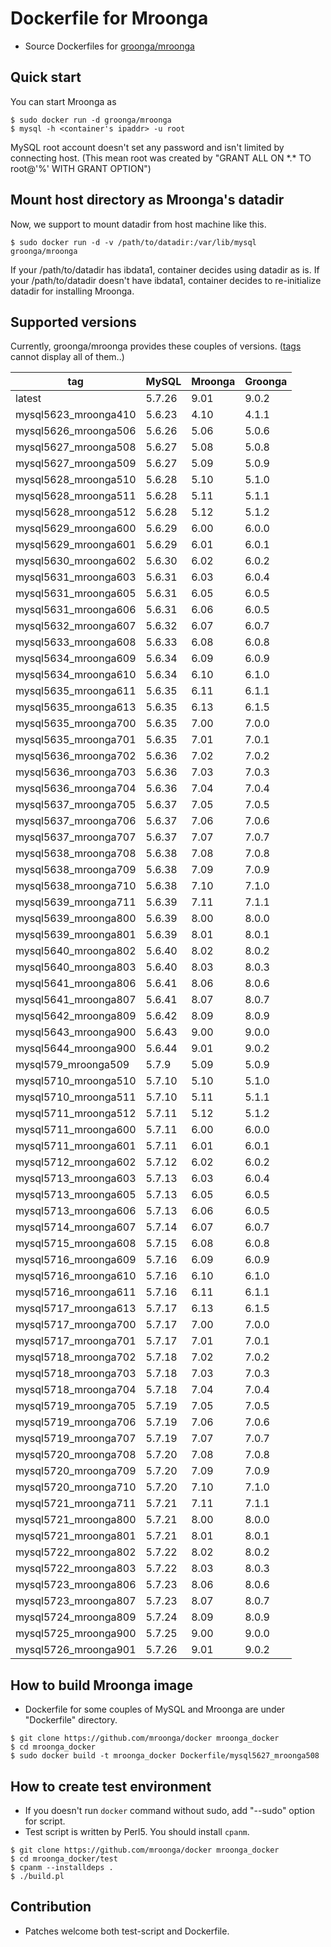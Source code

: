 # Dockerfile for Mroonga

* Source Dockerfiles for [groonga/mroonga](https://hub.docker.com/r/groonga/mroonga/)

## Quick start

You can start Mroonga as
```
$ sudo docker run -d groonga/mroonga
$ mysql -h <container's ipaddr> -u root
```

MySQL root account doesn't set any password and isn't limited by connecting host.
(This mean root was created by "GRANT ALL ON \*.\* TO root@'%' WITH GRANT OPTION")


## Mount host directory as Mroonga's datadir

Now, we support to mount datadir from host machine like this.

```
$ sudo docker run -d -v /path/to/datadir:/var/lib/mysql groonga/mroonga
```

If your /path/to/datadir has ibdata1, container decides using datadir as is.
If your /path/to/datadir doesn't have ibdata1, container decides to re-initialize datadir for installing Mroonga.


## Supported versions

Currently, groonga/mroonga provides these couples of versions.
([tags](https://hub.docker.com/r/groonga/mroonga/tags/) cannot display all of them..)

| tag                  | MySQL  | Mroonga | Groonga |
|----------------------|--------|---------|---------|
| latest               | 5.7.26 | 9.01    | 9.0.2   |
| mysql5623\_mroonga410 | 5.6.23 | 4.10    | 4.1.1   |
| mysql5626\_mroonga506 | 5.6.26 | 5.06    | 5.0.6   |
| mysql5627\_mroonga508 | 5.6.27 | 5.08    | 5.0.8   |
| mysql5627\_mroonga509 | 5.6.27 | 5.09    | 5.0.9   |
| mysql5628\_mroonga510 | 5.6.28 | 5.10    | 5.1.0   |
| mysql5628\_mroonga511 | 5.6.28 | 5.11    | 5.1.1   |
| mysql5628\_mroonga512 | 5.6.28 | 5.12    | 5.1.2   |
| mysql5629\_mroonga600 | 5.6.29 | 6.00    | 6.0.0   |
| mysql5629\_mroonga601 | 5.6.29 | 6.01    | 6.0.1   |
| mysql5630\_mroonga602 | 5.6.30 | 6.02    | 6.0.2   |
| mysql5631\_mroonga603 | 5.6.31 | 6.03    | 6.0.4   |
| mysql5631\_mroonga605 | 5.6.31 | 6.05    | 6.0.5   |
| mysql5631\_mroonga606 | 5.6.31 | 6.06    | 6.0.5   |
| mysql5632\_mroonga607 | 5.6.32 | 6.07    | 6.0.7   |
| mysql5633\_mroonga608 | 5.6.33 | 6.08    | 6.0.8   |
| mysql5634\_mroonga609 | 5.6.34 | 6.09    | 6.0.9   |
| mysql5634\_mroonga610 | 5.6.34 | 6.10    | 6.1.0   |
| mysql5635\_mroonga611 | 5.6.35 | 6.11    | 6.1.1   |
| mysql5635\_mroonga613 | 5.6.35 | 6.13    | 6.1.5   |
| mysql5635\_mroonga700 | 5.6.35 | 7.00    | 7.0.0   |
| mysql5635\_mroonga701 | 5.6.35 | 7.01    | 7.0.1   |
| mysql5636\_mroonga702 | 5.6.36 | 7.02    | 7.0.2   |
| mysql5636\_mroonga703 | 5.6.36 | 7.03    | 7.0.3   |
| mysql5636\_mroonga704 | 5.6.36 | 7.04    | 7.0.4   |
| mysql5637\_mroonga705 | 5.6.37 | 7.05    | 7.0.5   |
| mysql5637\_mroonga706 | 5.6.37 | 7.06    | 7.0.6   |
| mysql5637\_mroonga707 | 5.6.37 | 7.07    | 7.0.7   |
| mysql5638\_mroonga708 | 5.6.38 | 7.08    | 7.0.8   |
| mysql5638\_mroonga709 | 5.6.38 | 7.09    | 7.0.9   |
| mysql5638\_mroonga710 | 5.6.38 | 7.10    | 7.1.0   |
| mysql5639\_mroonga711 | 5.6.39 | 7.11    | 7.1.1   |
| mysql5639\_mroonga800 | 5.6.39 | 8.00    | 8.0.0   |
| mysql5639\_mroonga801 | 5.6.39 | 8.01    | 8.0.1   |
| mysql5640\_mroonga802 | 5.6.40 | 8.02    | 8.0.2   |
| mysql5640\_mroonga803 | 5.6.40 | 8.03    | 8.0.3   |
| mysql5641\_mroonga806 | 5.6.41 | 8.06    | 8.0.6   |
| mysql5641\_mroonga807 | 5.6.41 | 8.07    | 8.0.7   |
| mysql5642\_mroonga809 | 5.6.42 | 8.09    | 8.0.9   |
| mysql5643\_mroonga900 | 5.6.43 | 9.00    | 9.0.0   |
| mysql5644\_mroonga900 | 5.6.44 | 9.01    | 9.0.2   |
| mysql579\_mroonga509  | 5.7.9  | 5.09    | 5.0.9   |
| mysql5710\_mroonga510 | 5.7.10 | 5.10    | 5.1.0   |
| mysql5710\_mroonga511 | 5.7.10 | 5.11    | 5.1.1   |
| mysql5711\_mroonga512 | 5.7.11 | 5.12    | 5.1.2   |
| mysql5711\_mroonga600 | 5.7.11 | 6.00    | 6.0.0   |
| mysql5711\_mroonga601 | 5.7.11 | 6.01    | 6.0.1   |
| mysql5712\_mroonga602 | 5.7.12 | 6.02    | 6.0.2   |
| mysql5713\_mroonga603 | 5.7.13 | 6.03    | 6.0.4   |
| mysql5713\_mroonga605 | 5.7.13 | 6.05    | 6.0.5   |
| mysql5713\_mroonga606 | 5.7.13 | 6.06    | 6.0.5   |
| mysql5714\_mroonga607 | 5.7.14 | 6.07    | 6.0.7   |
| mysql5715\_mroonga608 | 5.7.15 | 6.08    | 6.0.8   |
| mysql5716\_mroonga609 | 5.7.16 | 6.09    | 6.0.9   |
| mysql5716\_mroonga610 | 5.7.16 | 6.10    | 6.1.0   |
| mysql5716\_mroonga611 | 5.7.16 | 6.11    | 6.1.1   |
| mysql5717\_mroonga613 | 5.7.17 | 6.13    | 6.1.5   |
| mysql5717\_mroonga700 | 5.7.17 | 7.00    | 7.0.0   |
| mysql5717\_mroonga701 | 5.7.17 | 7.01    | 7.0.1   |
| mysql5718\_mroonga702 | 5.7.18 | 7.02    | 7.0.2   |
| mysql5718\_mroonga703 | 5.7.18 | 7.03    | 7.0.3   |
| mysql5718\_mroonga704 | 5.7.18 | 7.04    | 7.0.4   |
| mysql5719\_mroonga705 | 5.7.19 | 7.05    | 7.0.5   |
| mysql5719\_mroonga706 | 5.7.19 | 7.06    | 7.0.6   |
| mysql5719\_mroonga707 | 5.7.19 | 7.07    | 7.0.7   |
| mysql5720\_mroonga708 | 5.7.20 | 7.08    | 7.0.8   |
| mysql5720\_mroonga709 | 5.7.20 | 7.09    | 7.0.9   |
| mysql5720\_mroonga710 | 5.7.20 | 7.10    | 7.1.0   |
| mysql5721\_mroonga711 | 5.7.21 | 7.11    | 7.1.1   |
| mysql5721\_mroonga800 | 5.7.21 | 8.00    | 8.0.0   |
| mysql5721\_mroonga801 | 5.7.21 | 8.01    | 8.0.1   |
| mysql5722\_mroonga802 | 5.7.22 | 8.02    | 8.0.2   |
| mysql5722\_mroonga803 | 5.7.22 | 8.03    | 8.0.3   |
| mysql5723\_mroonga806 | 5.7.23 | 8.06    | 8.0.6   |
| mysql5723\_mroonga807 | 5.7.23 | 8.07    | 8.0.7   |
| mysql5724\_mroonga809 | 5.7.24 | 8.09    | 8.0.9   |
| mysql5725\_mroonga900 | 5.7.25 | 9.00    | 9.0.0   |
| mysql5726\_mroonga901 | 5.7.26 | 9.01    | 9.0.2   |


## How to build Mroonga image

* Dockerfile for some couples of MySQL and Mroonga are under "Dockerfile" directory.

```
$ git clone https://github.com/mroonga/docker mroonga_docker
$ cd mroonga_docker
$ sudo docker build -t mroonga_docker Dockerfile/mysql5627_mroonga508
```

## How to create test environment

* If you doesn't run `docker` command without sudo, add "--sudo" option for script.
* Test script is written by Perl5. You should install `cpanm`.

```
$ git clone https://github.com/mroonga/docker mroonga_docker
$ cd mroonga_docker/test
$ cpanm --installdeps .
$ ./build.pl
```

## Contribution

* Patches welcome both test-script and Dockerfile.

